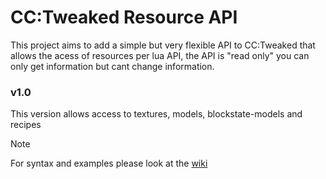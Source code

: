 # CC:Tweaked Resource API

This project aims to add a simple but very flexible API to CC:Tweaked that allows the acess of resources per lua API,
the API is "read only" you can only get information but cant change information.

### v1.0 
This version allows access to textures, models, blockstate-models and recipes

> [!NOTE]
> For syntax and examples please look at the [wiki](https://github.com/FireDragon91245/CCT-Resource-API/wiki)
